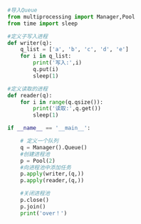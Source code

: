 
<BlogInfo id="825" title="13.进程池创建的进程之间的通信" author="白日梦想猿" pv=0 read_times=0 pre_cost_time=0分26秒 category="并发编程" tag_list="['并发编程']" create_time="2020.05.05 16:19:07" update_time="2020.05.05 17:04:15" />

```python
#导入Queue
from multiprocessing import Manager,Pool
from time import sleep

#定义子写入进程
def writer(q):
    q_list = ['a', 'b', 'c', 'd', 'e']
    for i in q_list:
        print('写入:',i)
        q.put(i)
        sleep(1)

#定义读取的进程
def reader(q):
    for i in range(q.qsize()):
        print('读取:',q.get())
        sleep(1)

if __name__ == '__main__':

    # 定义一个队列
    q = Manager().Queue()
    #创建进程池
    p = Pool(2)
    #向进程池中添加任务
    p.apply(writer,(q,))
    p.apply(reader,(q,))

    #关闭进程池
    p.close()
    p.join()
    print('over！')
```
